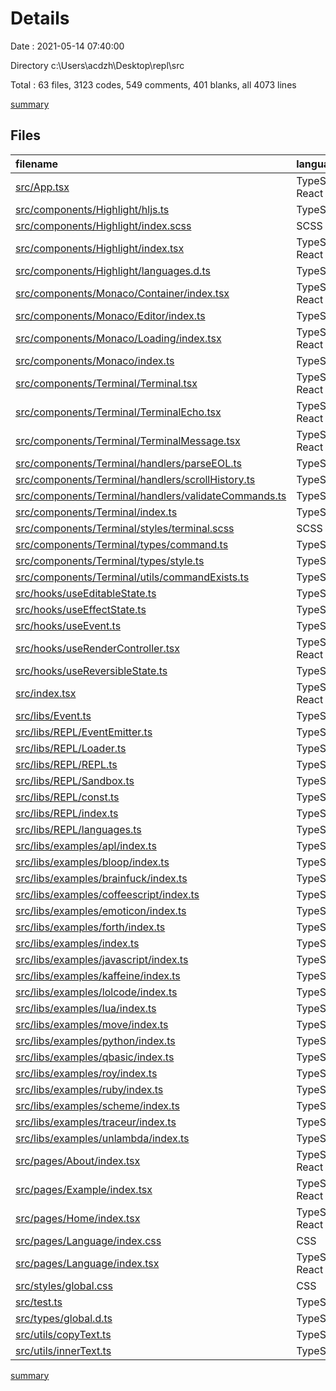 # Details

Date : 2021-05-14 07:40:00

Directory c:\Users\acdzh\Desktop\repl\src

Total : 63 files,  3123 codes, 549 comments, 401 blanks, all 4073 lines

[summary](results.md)

## Files
| filename | language | code | comment | blank | total |
| :--- | :--- | ---: | ---: | ---: | ---: |
| [src/App.tsx](/src/App.tsx) | TypeScript React | 140 | 0 | 8 | 148 |
| [src/components/Highlight/hljs.ts](/src/components/Highlight/hljs.ts) | TypeScript | 19 | 366 | 4 | 389 |
| [src/components/Highlight/index.scss](/src/components/Highlight/index.scss) | SCSS | 6 | 0 | 2 | 8 |
| [src/components/Highlight/index.tsx](/src/components/Highlight/index.tsx) | TypeScript React | 36 | 1 | 5 | 42 |
| [src/components/Highlight/languages.d.ts](/src/components/Highlight/languages.d.ts) | TypeScript | 1 | 2 | 0 | 3 |
| [src/components/Monaco/Container/index.tsx](/src/components/Monaco/Container/index.tsx) | TypeScript React | 42 | 0 | 4 | 46 |
| [src/components/Monaco/Editor/index.ts](/src/components/Monaco/Editor/index.ts) | TypeScript | 222 | 5 | 44 | 271 |
| [src/components/Monaco/Loading/index.tsx](/src/components/Monaco/Loading/index.tsx) | TypeScript React | 15 | 0 | 5 | 20 |
| [src/components/Monaco/index.ts](/src/components/Monaco/index.ts) | TypeScript | 0 | 0 | 1 | 1 |
| [src/components/Terminal/Terminal.tsx](/src/components/Terminal/Terminal.tsx) | TypeScript React | 473 | 33 | 55 | 561 |
| [src/components/Terminal/TerminalEcho.tsx](/src/components/Terminal/TerminalEcho.tsx) | TypeScript React | 18 | 0 | 4 | 22 |
| [src/components/Terminal/TerminalMessage.tsx](/src/components/Terminal/TerminalMessage.tsx) | TypeScript React | 24 | 1 | 3 | 28 |
| [src/components/Terminal/handlers/parseEOL.ts](/src/components/Terminal/handlers/parseEOL.ts) | TypeScript | 19 | 1 | 8 | 28 |
| [src/components/Terminal/handlers/scrollHistory.ts](/src/components/Terminal/handlers/scrollHistory.ts) | TypeScript | 101 | 19 | 16 | 136 |
| [src/components/Terminal/handlers/validateCommands.ts](/src/components/Terminal/handlers/validateCommands.ts) | TypeScript | 50 | 10 | 13 | 73 |
| [src/components/Terminal/index.ts](/src/components/Terminal/index.ts) | TypeScript | 2 | 0 | 2 | 4 |
| [src/components/Terminal/styles/terminal.scss](/src/components/Terminal/styles/terminal.scss) | SCSS | 80 | 0 | 21 | 101 |
| [src/components/Terminal/types/command.ts](/src/components/Terminal/types/command.ts) | TypeScript | 16 | 1 | 4 | 21 |
| [src/components/Terminal/types/style.ts](/src/components/Terminal/types/style.ts) | TypeScript | 0 | 0 | 1 | 1 |
| [src/components/Terminal/utils/commandExists.ts](/src/components/Terminal/utils/commandExists.ts) | TypeScript | 14 | 1 | 3 | 18 |
| [src/hooks/useEditableState.ts](/src/hooks/useEditableState.ts) | TypeScript | 19 | 1 | 3 | 23 |
| [src/hooks/useEffectState.ts](/src/hooks/useEffectState.ts) | TypeScript | 12 | 0 | 3 | 15 |
| [src/hooks/useEvent.ts](/src/hooks/useEvent.ts) | TypeScript | 17 | 0 | 3 | 20 |
| [src/hooks/useRenderController.tsx](/src/hooks/useRenderController.tsx) | TypeScript React | 19 | 0 | 3 | 22 |
| [src/hooks/useReversibleState.ts](/src/hooks/useReversibleState.ts) | TypeScript | 14 | 0 | 3 | 17 |
| [src/index.tsx](/src/index.tsx) | TypeScript React | 8 | 0 | 3 | 11 |
| [src/libs/Event.ts](/src/libs/Event.ts) | TypeScript | 27 | 3 | 7 | 37 |
| [src/libs/REPL/EventEmitter.ts](/src/libs/REPL/EventEmitter.ts) | TypeScript | 61 | 3 | 10 | 74 |
| [src/libs/REPL/Loader.ts](/src/libs/REPL/Loader.ts) | TypeScript | 25 | 4 | 6 | 35 |
| [src/libs/REPL/REPL.ts](/src/libs/REPL/REPL.ts) | TypeScript | 174 | 12 | 27 | 213 |
| [src/libs/REPL/Sandbox.ts](/src/libs/REPL/Sandbox.ts) | TypeScript | 90 | 16 | 13 | 119 |
| [src/libs/REPL/const.ts](/src/libs/REPL/const.ts) | TypeScript | 16 | 2 | 5 | 23 |
| [src/libs/REPL/index.ts](/src/libs/REPL/index.ts) | TypeScript | 2 | 0 | 2 | 4 |
| [src/libs/REPL/languages.ts](/src/libs/REPL/languages.ts) | TypeScript | 291 | 0 | 2 | 293 |
| [src/libs/examples/apl/index.ts](/src/libs/examples/apl/index.ts) | TypeScript | 21 | 0 | 2 | 23 |
| [src/libs/examples/bloop/index.ts](/src/libs/examples/bloop/index.ts) | TypeScript | 21 | 0 | 2 | 23 |
| [src/libs/examples/brainfuck/index.ts](/src/libs/examples/brainfuck/index.ts) | TypeScript | 16 | 0 | 2 | 18 |
| [src/libs/examples/coffeescript/index.ts](/src/libs/examples/coffeescript/index.ts) | TypeScript | 26 | 0 | 2 | 28 |
| [src/libs/examples/emoticon/index.ts](/src/libs/examples/emoticon/index.ts) | TypeScript | 26 | 0 | 2 | 28 |
| [src/libs/examples/forth/index.ts](/src/libs/examples/forth/index.ts) | TypeScript | 31 | 0 | 2 | 33 |
| [src/libs/examples/index.ts](/src/libs/examples/index.ts) | TypeScript | 47 | 0 | 3 | 50 |
| [src/libs/examples/javascript/index.ts](/src/libs/examples/javascript/index.ts) | TypeScript | 31 | 0 | 2 | 33 |
| [src/libs/examples/kaffeine/index.ts](/src/libs/examples/kaffeine/index.ts) | TypeScript | 31 | 0 | 2 | 33 |
| [src/libs/examples/lolcode/index.ts](/src/libs/examples/lolcode/index.ts) | TypeScript | 31 | 0 | 2 | 33 |
| [src/libs/examples/lua/index.ts](/src/libs/examples/lua/index.ts) | TypeScript | 31 | 0 | 2 | 33 |
| [src/libs/examples/move/index.ts](/src/libs/examples/move/index.ts) | TypeScript | 31 | 0 | 2 | 33 |
| [src/libs/examples/python/index.ts](/src/libs/examples/python/index.ts) | TypeScript | 31 | 0 | 2 | 33 |
| [src/libs/examples/qbasic/index.ts](/src/libs/examples/qbasic/index.ts) | TypeScript | 31 | 0 | 2 | 33 |
| [src/libs/examples/roy/index.ts](/src/libs/examples/roy/index.ts) | TypeScript | 31 | 0 | 2 | 33 |
| [src/libs/examples/ruby/index.ts](/src/libs/examples/ruby/index.ts) | TypeScript | 31 | 0 | 2 | 33 |
| [src/libs/examples/scheme/index.ts](/src/libs/examples/scheme/index.ts) | TypeScript | 31 | 0 | 2 | 33 |
| [src/libs/examples/traceur/index.ts](/src/libs/examples/traceur/index.ts) | TypeScript | 26 | 0 | 2 | 28 |
| [src/libs/examples/unlambda/index.ts](/src/libs/examples/unlambda/index.ts) | TypeScript | 26 | 0 | 2 | 28 |
| [src/pages/About/index.tsx](/src/pages/About/index.tsx) | TypeScript React | 60 | 4 | 12 | 76 |
| [src/pages/Example/index.tsx](/src/pages/Example/index.tsx) | TypeScript React | 136 | 48 | 12 | 196 |
| [src/pages/Home/index.tsx](/src/pages/Home/index.tsx) | TypeScript React | 117 | 0 | 6 | 123 |
| [src/pages/Language/index.css](/src/pages/Language/index.css) | CSS | 6 | 0 | 1 | 7 |
| [src/pages/Language/index.tsx](/src/pages/Language/index.tsx) | TypeScript React | 114 | 7 | 15 | 136 |
| [src/styles/global.css](/src/styles/global.css) | CSS | 24 | 0 | 8 | 32 |
| [src/test.ts](/src/test.ts) | TypeScript | 1 | 1 | 1 | 3 |
| [src/types/global.d.ts](/src/types/global.d.ts) | TypeScript | 19 | 1 | 2 | 22 |
| [src/utils/copyText.ts](/src/utils/copyText.ts) | TypeScript | 11 | 0 | 2 | 13 |
| [src/utils/innerText.ts](/src/utils/innerText.ts) | TypeScript | 32 | 7 | 10 | 49 |

[summary](results.md)